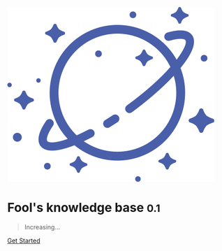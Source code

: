
![logo](星球.svg)

# Fool's knowledge base <small>0.1</small>

> Increasing...

[Get Started](#database)